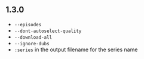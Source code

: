 ## 1.3.0
- `--episodes`
- `--dont-autoselect-quality`
- `--download-all`
- `--ignore-dubs`
- `:series` in the output filename for the series name